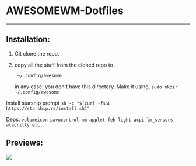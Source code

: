 # AWESOMEWM-Dotfiles
-----

## Installation:
1. Git clone the repo.
2. copy all the stuff from the cloned repo to 

   ` ~/.config/awesome`

    in any case, you don't have this directory. Make it using,
`sudo mkdir ~/.config/awesome`

Install starship prompt
`sh -c "$(curl -fsSL https://starship.rs/install.sh)"`

Deps:
`volumeicon
pavucontrol
nm-applet
feh
light
acpi
lm_sensors
alacritty
etc,`

## Previews:
[![](https://i.ibb.co/M2JMP4P/Screenshot-from-2021-12-07-14-25-50.png)](http://https://i.ibb.co/M2JMP4P/Screenshot-from-2021-12-07-14-25-50.png)
